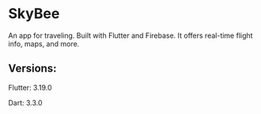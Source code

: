 # SkyBee

An app for traveling. Built with Flutter and Firebase. It offers real-time flight info, maps, and more.

## Versions:

Flutter: 3.19.0

Dart: 3.3.0

